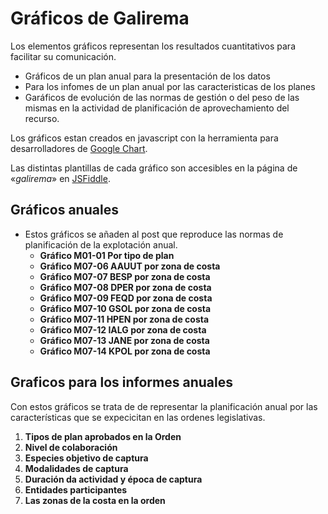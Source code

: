 # Gráficos de Galirema

Los elementos gráficos representan los resultados cuantitativos para facilitar su comunicación.

+ Gráficos de un plan anual para la presentación de los datos
+ Para los infomes de un plan anual por las caracteristicas de los planes
+ Garáficos de evolución de las normas de gestión o del peso de las mismas en la actividad de planificación de aprovechamiento del recurso.

Los gráficos estan creados en javascript con la herramienta para desarrolladores de [Google Chart](https://developers.google.com/chart/).

Las distintas plantillas de cada gráfico son accesibles en la página de «_galirema_» en [JSFiddle](https://goo.gl/gntPuo).


## Gráficos anuales

* Estos gráficos se añaden al post que reproduce las normas de planificación de la explotación anual.
  * __Gráfico M01-01 Por tipo de plan__
  * __Gráfico M07-06 AAUUT por zona de costa__
  * __Gráfico M07-07 BESP por zona de costa__
  * __Gráfico M07-08 DPER por zona de costa__
  * __Gráfico M07-09 FEQD por zona de costa__
  * __Gráfico M07-10 GSOL por zona de costa__
  * __Gráfico M07-11 HPEN por zona de costa__
  * __Gráfico M07-12 IALG por zona de costa__
  * __Gráfico M07-13 JANE por zona de costa__
  * __Gráfico M07-14 KPOL por zona de costa__

## Graficos para los informes anuales

Con estos gráficos se trata de de representar la planificación anual por las características que se expecicitan en las ordenes legislativas.

1. __Tipos de plan aprobados en la Orden__
1. __Nivel de colaboración__
1. __Especies objetivo de captura__
1. __Modalidades de captura__
1. __Duración da actividad y época de captura__
1. __Entidades participantes__
1. __Las zonas de la costa en la orden__

